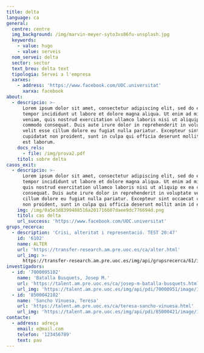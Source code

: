 ```yaml
---
title: delta
language: ca
general:
  centre: centre
  img_background: /img/marvin-meyer-syto3xs06fu-unsplash.jpg
  keywords:
    - value: hugo
    - value: serveis
  nom_servei: delta
  sector: sector
  text_breu: delta text
  tipologia: Servei a l'empresa
  xarxes:
    - address: 'https://www.facebook.com/UOC.universitat'
      xarxa: facebook
about:
  - descripcio: >-
      Lorem ipsum dolor sit amet, consectetur adipiscing elit, sed do eiusmod
      tempor incididunt ut labore et dolore magna aliqua. Ut enim ad minim
      veniam, quis nostrud exercitation ullamco laboris nisi ut aliquip ex ea
      commodo consequat. Duis aute irure dolor in reprehenderit in voluptate
      velit esse cillum dolore eu fugiat nulla pariatur. Excepteur sint occaecat
      cupidatat non proident, sunt in culpa qui officia deserunt mollit anim id
      est laborum.
    docs_rels:
      - file: /img/prova2.pdf
    titol: sobre delta
casos_exit:
  - descripcio: >-
      Lorem ipsum dolor sit amet, consectetur adipiscing elit, sed do eiusmod
      tempor incididunt ut labore et dolore magna aliqua. Ut enim ad minim veniam,
      quis nostrud exercitation ullamco laboris nisi ut aliquip ex ea commodo
      consequat. Duis aute irure dolor in reprehenderit in voluptate velit esse
      cillum dolore eu fugiat nulla pariatur. Excepteur sint occaecat cupidatat
      non proident, sunt in culpa qui officia deserunt mollit anim id est laborum.
    img: /img/0a5e3d8399408516a201716607daee9dc776694d.png
    titol: cas delta
    url_success: 'https://www.facebook.com/UOC.universitat'
grups_recerca:
  - description: 'Crisi, alteritat i representació. TEST 20:47'
    id: '6102'
    name: ALTER
    url: 'https://transfer-research.am.pre.uoc.es/ca/alter.html'
    url_img: >-
      https://transfer-research.am.pre.uoc.es/img/api/grupsrecerca/61/image/1573115619158
investigadors:
  - id: '7000095102'
    name: 'Batalla Busquets, Josep M.'
    url: 'https://talent.am.pre.uoc.es/ca/josep-m-batalla-busquets.html'
    url_img: 'https://talent.am.pre.uoc.es/img/api/pdi/70000951/image/1573927109931'
  - id: '8500042102'
    name: 'Sancho Vinuesa, Teresa'
    url: 'https://talent.am.pre.uoc.es/ca/teresa-sancho-vinuesa.html'
    url_img: 'https://talent.am.pre.uoc.es/img/api/pdi/85000421/image/1578407262885'
contacte:
  - address: adreça
    email: e@mail.com
    telefon: '123456789'
    text: pau
---
```


